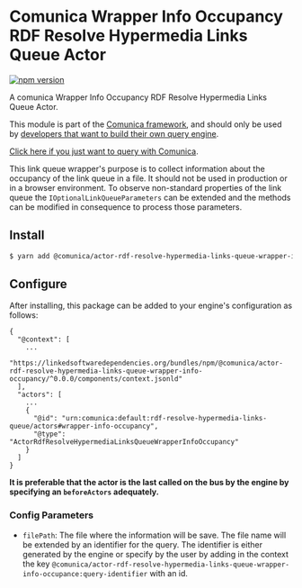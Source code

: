 # Comunica Wrapper Info Occupancy RDF Resolve Hypermedia Links Queue Actor

[![npm version](https://badge.fury.io/js/%40comunica%2Factor-rdf-resolve-hypermedia-links-queue-wrapper-info-occupancy.svg)](https://www.npmjs.com/package/@comunica/actor-rdf-resolve-hypermedia-links-queue-wrapper-info-occupancy)

A comunica Wrapper Info Occupancy RDF Resolve Hypermedia Links Queue Actor.

This module is part of the [Comunica framework](https://github.com/comunica/comunica),
and should only be used by [developers that want to build their own query engine](https://comunica.dev/docs/modify/).

[Click here if you just want to query with Comunica](https://comunica.dev/docs/query/).

This link queue wrapper's purpose is to collect information about the occupancy of the link queue in a file.
It should not be used in production or in a browser environment.
To observe non-standard properties of the link queue the `IOptionalLinkQueueParameters` can be extended and the methods can be modified in consequence to process those parameters.
## Install

```bash
$ yarn add @comunica/actor-rdf-resolve-hypermedia-links-queue-wrapper-info-occupancy
```

## Configure

After installing, this package can be added to your engine's configuration as follows:
```text
{
  "@context": [
    ...
    "https://linkedsoftwaredependencies.org/bundles/npm/@comunica/actor-rdf-resolve-hypermedia-links-queue-wrapper-info-occupancy/^0.0.0/components/context.jsonld"
  ],
  "actors": [
    ...
    {
      "@id": "urn:comunica:default:rdf-resolve-hypermedia-links-queue/actors#wrapper-info-occupancy",
      "@type": "ActorRdfResolveHypermediaLinksQueueWrapperInfoOccupancy"
    }
  ]
}
```
**It is preferable that the actor is the last called on the bus by the engine by specifying an `beforeActors` adequately.**
### Config Parameters

* `filePath`: The file where the information will be save.
The file name will be extended by an identifier for the query.
The identifier is either generated by the engine or specify by the user by adding in the
context the key `@comunica/actor-rdf-resolve-hypermedia-links-queue-wrapper-info-occupance:query-identifier`
with an id.
